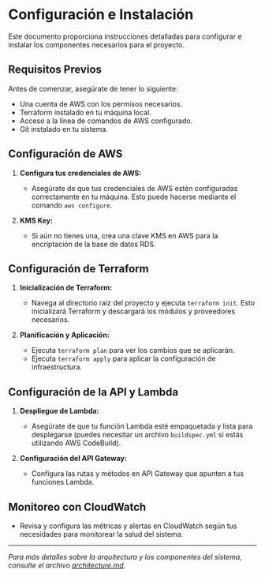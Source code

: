 # Configuración e Instalación

Este documento proporciona instrucciones detalladas para configurar e instalar los componentes necesarios para el proyecto.

## Requisitos Previos

Antes de comenzar, asegúrate de tener lo siguiente:

- Una cuenta de AWS con los permisos necesarios.
- Terraform instalado en tu máquina local.
- Acceso a la línea de comandos de AWS configurado.
- Git instalado en tu sistema.

## Configuración de AWS

1. **Configura tus credenciales de AWS:**
   - Asegúrate de que tus credenciales de AWS estén configuradas correctamente en tu máquina. Esto puede hacerse mediante el comando `aws configure`.

2. **KMS Key:**
   - Si aún no tienes una, crea una clave KMS en AWS para la encriptación de la base de datos RDS.

## Configuración de Terraform

1. **Inicialización de Terraform:**
   - Navega al directorio raíz del proyecto y ejecuta `terraform init`. Esto inicializará Terraform y descargará los módulos y proveedores necesarios.

2. **Planificación y Aplicación:**
   - Ejecuta `terraform plan` para ver los cambios que se aplicarán.
   - Ejecuta `terraform apply` para aplicar la configuración de infraestructura.

## Configuración de la API y Lambda

1. **Despliegue de Lambda:**
   - Asegúrate de que tu función Lambda esté empaquetada y lista para desplegarse (puedes necesitar un archivo `buildspec.yml` si estás utilizando AWS CodeBuild).

2. **Configuración del API Gateway:**
   - Configura las rutas y métodos en API Gateway que apunten a tus funciones Lambda.

## Monitoreo con CloudWatch

- Revisa y configura las métricas y alertas en CloudWatch según tus necesidades para monitorear la salud del sistema.

---

*Para más detalles sobre la arquitectura y los componentes del sistema, consulte el archivo [architecture.md](architecture.md).*

